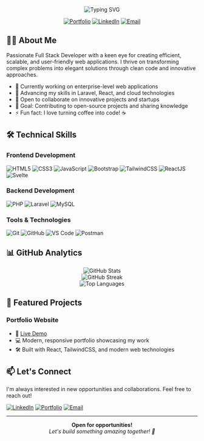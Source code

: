 <div align="center">
  <img src="https://readme-typing-svg.herokuapp.com?font=Fira+Code&weight=600&size=28&pause=1000&color=6E57F7&center=true&vCenter=true&random=false&width=435&lines=Emmanuel+John+Apeh;Full+Stack+Developer" alt="Typing SVG" />
  
  [![Portfolio](https://img.shields.io/badge/Portfolio-FF5722?style=for-the-badge&logo=google-chrome&logoColor=white)](https://emmanuelportfolio-olive.vercel.app/)
  [![LinkedIn](https://img.shields.io/badge/LinkedIn-0077B5?style=for-the-badge&logo=linkedin&logoColor=white)](https://www.linkedin.com/in/emmanuel-john-apeh-002ba6252)
  [![Email](https://img.shields.io/badge/Gmail-D14836?style=for-the-badge&logo=gmail&logoColor=white)](mailto:immaxstrendy@gmail.com)
</div>

## 👨‍💻 About Me

Passionate Full Stack Developer with a keen eye for creating efficient, scalable, and user-friendly web applications. I thrive on transforming complex problems into elegant solutions through clean code and innovative approaches.

- 🔭 Currently working on enterprise-level web applications
- 🌱 Advancing my skills in Laravel, React, and cloud technologies
- 👯 Open to collaborate on innovative projects and startups
- 🎯 Goal: Contributing to open-source projects and sharing knowledge
- ⚡ Fun fact: I love turning coffee into code! ☕

## 🛠️ Technical Skills

### Frontend Development
<div align="left">
  <img src="https://img.shields.io/badge/HTML5-E34F26?style=for-the-badge&logo=html5&logoColor=white" alt="HTML5" />
  <img src="https://img.shields.io/badge/CSS3-1572B6?style=for-the-badge&logo=css3&logoColor=white" alt="CSS3" />
  <img src="https://img.shields.io/badge/JavaScript-F7DF1E?style=for-the-badge&logo=javascript&logoColor=black" alt="JavaScript" />
  <img src="https://img.shields.io/badge/Bootstrap-563D7C?style=for-the-badge&logo=bootstrap&logoColor=white" alt="Bootstrap" />
  <img src="https://img.shields.io/badge/Tailwind_CSS-38B2AC?style=for-the-badge&logo=tailwind-css&logoColor=white" alt="TailwindCSS" />
  <img src="https://img.shields.io/badge/React-20232A?style=for-the-badge&logo=react&logoColor=61DAFB" alt="ReactJS" />
  <img src="https://img.shields.io/badge/Svelte-FF3E00?style=for-the-badge&logo=svelte&logoColor=white" alt="Svelte" />
</div>

### Backend Development
<div align="left">
  <img src="https://img.shields.io/badge/PHP-777BB4?style=for-the-badge&logo=php&logoColor=white" alt="PHP" />
  <img src="https://img.shields.io/badge/Laravel-FF2D20?style=for-the-badge&logo=laravel&logoColor=white" alt="Laravel" />
  <img src="https://img.shields.io/badge/MySQL-005C84?style=for-the-badge&logo=mysql&logoColor=white" alt="MySQL" />
</div>

### Tools & Technologies
<div align="left">
  <img src="https://img.shields.io/badge/Git-F05032?style=for-the-badge&logo=git&logoColor=white" alt="Git" />
  <img src="https://img.shields.io/badge/GitHub-100000?style=for-the-badge&logo=github&logoColor=white" alt="GitHub" />
  <img src="https://img.shields.io/badge/VS_Code-0078D4?style=for-the-badge&logo=visual%20studio%20code&logoColor=white" alt="VS Code" />
  <img src="https://img.shields.io/badge/Postman-FF6C37?style=for-the-badge&logo=Postman&logoColor=white" alt="Postman" />
</div>

## 📊 GitHub Analytics

<div align="center">
  <img src="https://github-readme-stats.vercel.app/api?username=expensive1i&show_icons=true&theme=tokyonight&hide_border=true&count_private=true" alt="GitHub Stats" />
</div>
<div align="center">
  <img src="https://github-readme-streak-stats.herokuapp.com/?user=expensive1i&theme=tokyonight&hide_border=true" alt="GitHub Streak" />
</div>
<div align="center">
  <img src="https://github-readme-stats.vercel.app/api/top-langs/?username=expensive1i&layout=compact&theme=tokyonight&hide_border=true" alt="Top Languages" />
</div>

## 🌟 Featured Projects

### Portfolio Website
- 🔗 [Live Demo](https://emmanuelportfolio-olive.vercel.app/)
- 💻 Modern, responsive portfolio showcasing my work
- 🛠️ Built with React, TailwindCSS, and modern web technologies

<!-- Add more projects as needed -->

## 📫 Let's Connect

I'm always interested in new opportunities and collaborations. Feel free to reach out!

[![LinkedIn](https://img.shields.io/badge/LinkedIn-Connect-blue?style=for-the-badge&logo=linkedin)](https://www.linkedin.com/in/emmanuel-john-apeh-002ba6252)
[![Portfolio](https://img.shields.io/badge/Portfolio-Visit-success?style=for-the-badge&logo=google-chrome)](https://emmanuelportfolio-olive.vercel.app/)
[![Email](https://img.shields.io/badge/Email-Contact-red?style=for-the-badge&logo=gmail)](mailto:immaxstrendy@gmail.com)

---

<div align="center">
  <b>Open for opportunities!</b><br>
  <i>Let's build something amazing together! 🚀</i>
</div>


<!---
expensive1i/expensive1i is a ✨ special ✨ repository because its `README.md`